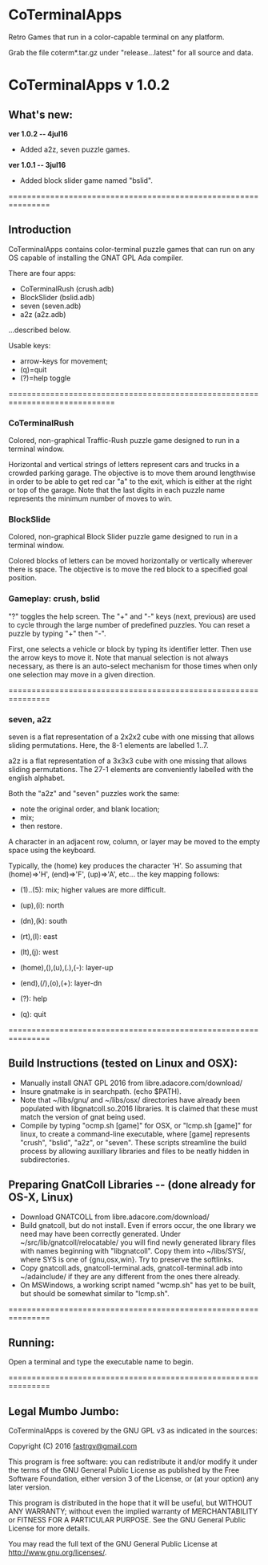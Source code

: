 # CoTerminalApps
Retro Games that run in a color-capable terminal on any platform.

Grab the file coterm*.tar.gz under "release...latest" for all source and data.



# CoTerminalApps v 1.0.2

## What's new:

**ver 1.0.2 -- 4jul16**

* Added a2z, seven puzzle games.


**ver 1.0.1 -- 3jul16**

* Added block slider game named "bslid".

===============================================================
## Introduction
CoTerminalApps contains color-terminal puzzle games that can run on any OS capable of installing the GNAT GPL Ada compiler.

There are four apps:  

* CoTerminalRush (crush.adb) 
* BlockSlider (bslid.adb)
* seven (seven.adb)
* a2z (a2z.adb)

...described below.

Usable keys:

* arrow-keys for movement;
* (q)=quit
* (?)=help toggle


=============================================================================
### CoTerminalRush
Colored, non-graphical Traffic-Rush puzzle game designed to run in a terminal window.

Horizontal and vertical strings of letters represent cars and trucks in a crowded parking garage.  The objective is to move them around lengthwise in order to be able to get red car "a" to the exit, which is either at the right or top of the garage.  Note that the last digits in each puzzle name represents the minimum number of moves to win.

### BlockSlide
Colored, non-graphical Block Slider puzzle game designed to run in a terminal window.

Colored blocks of letters can be moved horizontally or vertically wherever there is space.  The objective is to move the red block to a specified goal position.

### Gameplay: crush, bslid

"?" toggles the help screen.  The "+" and "-" keys (next, previous) are used to cycle through the large number of predefined puzzles.  You can reset a puzzle by typing "+" then "-".

First, one selects a vehicle or block by typing its identifier letter.  Then use the arrow keys to move it.  Note that manual selection is not always necessary, as there is an auto-select mechanism for those times when only one selection may move in a given direction.  


===============================================================
### seven, a2z

seven is a flat representation of a 2x2x2 cube with one missing that allows sliding permutations.  Here, the 8-1 elements are labelled 1..7.

a2z is a flat representation of a 3x3x3 cube with one missing that allows sliding permutations.  The 27-1 elements are conveniently labelled with the english alphabet.

Both the "a2z" and "seven" puzzles work the same:

* note the original order, and blank location;
* mix;
* then restore.

A character in an adjacent row, column, or layer may be moved to the empty space using the keyboard.

Typically, the (home) key produces the character 'H'.  So assuming that (home)=>'H', (end)=>'F', (up)=>'A', etc...
the key mapping follows:

* (1)..(5): mix;  higher values are more difficult.

* (up),(i): north
* (dn),(k): south
* (rt),(l): east
* (lt),(j): west
* (home),(\),(u),(.),(-): layer-up
* (end),(/),(o),(+): layer-dn

* (?): help
* (q): quit


===============================================================
## Build Instructions (tested on Linux and OSX):
* Manually install GNAT GPL 2016 from libre.adacore.com/download/
* Insure gnatmake is in searchpath. (echo $PATH).
* Note that ~/libs/gnu/ and ~/libs/osx/ directories have already been populated with libgnatcoll.so.2016 libraries.  It is claimed that these must match the version of gnat being used.
* Compile by typing "ocmp.sh [game]" for OSX, or "lcmp.sh [game]" for linux, to create a command-line executable, where [game] represents "crush", "bslid", "a2z", or "seven".  These scripts streamline the build process by allowing auxilliary libraries and files to be neatly hidden in subdirectories.


## Preparing GnatColl Libraries -- (done already for OS-X, Linux)
* Download GNATCOLL from libre.adacore.com/download/
* Build gnatcoll, but do not install.  Even if errors occur, the one library we need may have been correctly generated.  Under ~/src/lib/gnatcoll/relocatable/ you will find newly generated library files with names beginning with "libgnatcoll".  Copy them into ~/libs/SYS/, where SYS is one of {gnu,osx,win}.  Try to preserve the softlinks.
* Copy gnatcoll.ads, gnatcoll-terminal.ads, gnatcoll-terminal.adb into ~/adainclude/ if they are any different from the ones there already.
* On MSWindows, a working script named "wcmp.sh" has yet to be built,
	but should be somewhat similar to "lcmp.sh".

===============================================================
## Running:
Open a terminal and type the executable name to begin.

===============================================================
## Legal Mumbo Jumbo:

CoTerminalApps is covered by the GNU GPL v3 as indicated in the sources:

 Copyright (C) 2016  <fastrgv@gmail.com>

 This program is free software: you can redistribute it and/or modify
 it under the terms of the GNU General Public License as published by
 the Free Software Foundation, either version 3 of the License, or
 (at your option) any later version.

 This program is distributed in the hope that it will be useful,
 but WITHOUT ANY WARRANTY; without even the implied warranty of
 MERCHANTABILITY or FITNESS FOR A PARTICULAR PURPOSE.  See the
 GNU General Public License for more details.

 You may read the full text of the GNU General Public License
 at <http://www.gnu.org/licenses/>.
